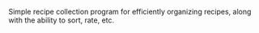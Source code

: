 Simple recipe collection program for efficiently organizing recipes, along with the ability to sort, rate, etc.
